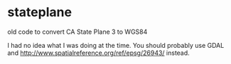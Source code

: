 stateplane
==========

old code to convert CA State Plane 3 to WGS84

I had no idea what I was doing at the time.
You should probably use GDAL and http://www.spatialreference.org/ref/epsg/26943/ instead.
